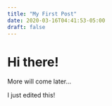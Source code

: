 ```yaml
---
title: "My First Post"
date: 2020-03-16T04:41:53-05:00
draft: false
---
```

# Hi there!

More will come later...

I just edited this!


<!--stackedit_data:
eyJoaXN0b3J5IjpbLTE4MjcwOTY3MzRdfQ==
-->